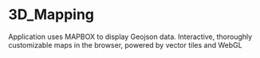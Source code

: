 # 3D_Mapping
Application uses MAPBOX to display Geojson data. Interactive, thoroughly customizable maps in the browser, powered by vector tiles and WebGL
